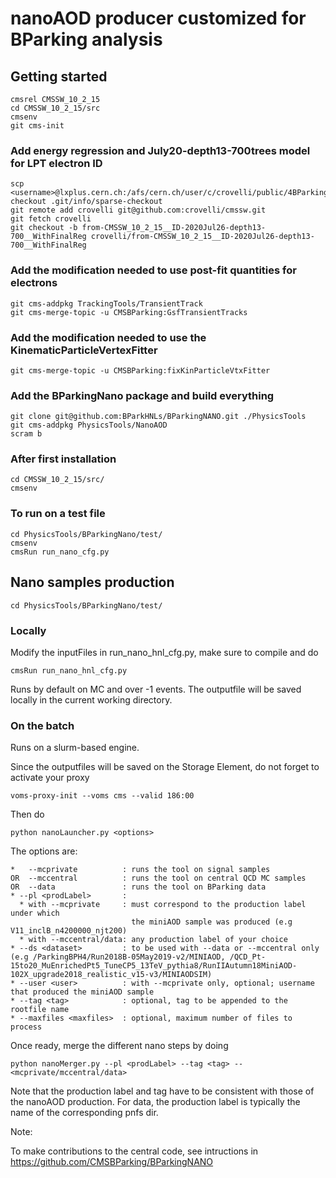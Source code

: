 # nanoAOD producer customized for BParking analysis 

## Getting started

```shell
cmsrel CMSSW_10_2_15
cd CMSSW_10_2_15/src
cmsenv
git cms-init
```

### Add energy regression and July20-depth13-700trees model for LPT electron ID

```shell
scp <username>@lxplus.cern.ch:/afs/cern.ch/user/c/crovelli/public/4BParking/sparse-checkout .git/info/sparse-checkout
git remote add crovelli git@github.com:crovelli/cmssw.git
git fetch crovelli
git checkout -b from-CMSSW_10_2_15__ID-2020Jul26-depth13-700__WithFinalReg crovelli/from-CMSSW_10_2_15__ID-2020Jul26-depth13-700__WithFinalReg
```

### Add the modification needed to use post-fit quantities for electrons  

```shell
git cms-addpkg TrackingTools/TransientTrack
git cms-merge-topic -u CMSBParking:GsfTransientTracks
```

### Add the modification needed to use the KinematicParticleVertexFitter  

```shell
git cms-merge-topic -u CMSBParking:fixKinParticleVtxFitter
```

### Add the BParkingNano package and build everything

```shell
git clone git@github.com:BParkHNLs/BParkingNANO.git ./PhysicsTools
git cms-addpkg PhysicsTools/NanoAOD
scram b
```

### After first installation

```shell
cd CMSSW_10_2_15/src/
cmsenv 
```


### To run on a test file

```shell
cd PhysicsTools/BParkingNano/test/
cmsenv 
cmsRun run_nano_cfg.py
```

## Nano samples production

```shell
cd PhysicsTools/BParkingNano/test/
```

### Locally
Modify the inputFiles in run_nano_hnl_cfg.py, make sure to compile and do

```
cmsRun run_nano_hnl_cfg.py 
```

Runs by default on MC and over -1 events. The outputfile will be saved locally in the current working directory.

### On the batch
Runs on a slurm-based engine. 

Since the outputfiles will be saved on the Storage Element, do not forget to activate your proxy

```
voms-proxy-init --voms cms --valid 186:00
```

Then do

```
python nanoLauncher.py <options>
```
The options are:
```
*   --mcprivate          : runs the tool on signal samples
OR  --mccentral          : runs the tool on central QCD MC samples
OR  --data               : runs the tool on BParking data
* --pl <prodLabel>       : 
  * with --mcprivate     : must correspond to the production label under which 
                           the miniAOD sample was produced (e.g V11_inclB_n4200000_njt200) 
  * with --mccentral/data: any production label of your choice
* --ds <dataset>         : to be used with --data or --mccentral only 
(e.g /ParkingBPH4/Run2018B-05May2019-v2/MINIAOD, /QCD_Pt-15to20_MuEnrichedPt5_TuneCP5_13TeV_pythia8/RunIIAutumn18MiniAOD-102X_upgrade2018_realistic_v15-v3/MINIAODSIM)
* --user <user>          : with --mcprivate only, optional; username that produced the miniAOD sample
* --tag <tag>            : optional, tag to be appended to the rootfile name 
* --maxfiles <maxfiles>  : optional, maximum number of files to process
```

Once ready, merge the different nano steps by doing

```
python nanoMerger.py --pl <prodLabel> --tag <tag> --<mcprivate/mccentral/data>
```
Note that the production label and tag have to be consistent with those of the nanoAOD production. For data, the production label is typically the name of the corresponding pnfs dir.



Note:

To make contributions to the central code, see intructions in https://github.com/CMSBParking/BParkingNANO

